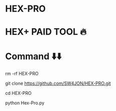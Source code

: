 # HEX-PRO
# HEX+ PAID TOOL 🔥






# Command ⬇️⬇️


rm -rf HEX-PRO 

git clone https://github.com/SW4JON/HEX-PRO.git

cd HEX-PRO

python Hex-Pro.py

